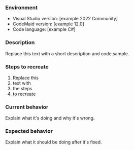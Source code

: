 ### Environment
- Visual Studio version: [example 2022 Community]
- CodeMaid version: [example 12.0]
- Code language: [example C#]

### Description
Replace this text with a short description and code sample.

### Steps to recreate
1. Replace this
2. text with 
3. the steps
4. to recreate

### Current behavior
Explain what it's doing and why it's wrong.

### Expected behavior
Explain what it should be doing after it's fixed.